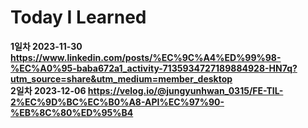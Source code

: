 # Today I Learned
<strong>1일차<strong/>
2023-11-30 https://www.linkedin.com/posts/%EC%9C%A4%ED%99%98-%EC%A0%95-baba672a1_activity-7135934727189884928-HN7q?utm_source=share&utm_medium=member_desktop
<br>
2일차
2023-12-06 https://velog.io/@jungyunhwan_0315/FE-TIL-2%EC%9D%BC%EC%B0%A8-API%EC%97%90-%EB%8C%80%ED%95%B4
